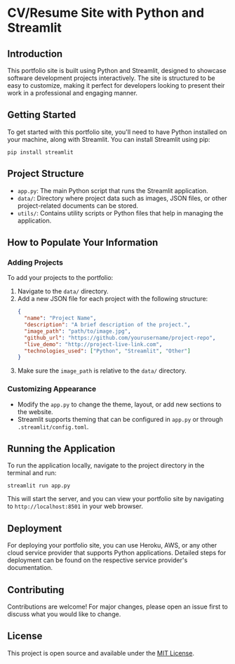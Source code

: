 # CV/Resume Site with Python and Streamlit

## Introduction
This portfolio site is built using Python and Streamlit, designed to showcase software development projects interactively. The site is structured to be easy to customize, making it perfect for developers looking to present their work in a professional and engaging manner.

## Getting Started
To get started with this portfolio site, you'll need to have Python installed on your machine, along with Streamlit. You can install Streamlit using pip:
```
pip install streamlit
```

## Project Structure
- `app.py`: The main Python script that runs the Streamlit application.
- `data/`: Directory where project data such as images, JSON files, or other project-related documents can be stored.
- `utils/`: Contains utility scripts or Python files that help in managing the application.

## How to Populate Your Information
### Adding Projects
To add your projects to the portfolio:
1. Navigate to the `data/` directory.
2. Add a new JSON file for each project with the following structure:
   ```json
   {
     "name": "Project Name",
     "description": "A brief description of the project.",
     "image_path": "path/to/image.jpg",
     "github_url": "https://github.com/yourusername/project-repo",
     "live_demo": "http://project-live-link.com",
     "technologies_used": ["Python", "Streamlit", "Other"]
   }
   ```
3. Make sure the `image_path` is relative to the `data/` directory.

### Customizing Appearance
- Modify the `app.py` to change the theme, layout, or add new sections to the website.
- Streamlit supports theming that can be configured in `app.py` or through `.streamlit/config.toml`.

## Running the Application
To run the application locally, navigate to the project directory in the terminal and run:
```
streamlit run app.py
```
This will start the server, and you can view your portfolio site by navigating to `http://localhost:8501` in your web browser.

## Deployment
For deploying your portfolio site, you can use Heroku, AWS, or any other cloud service provider that supports Python applications. Detailed steps for deployment can be found on the respective service provider's documentation.

## Contributing
Contributions are welcome! For major changes, please open an issue first to discuss what you would like to change.

## License
This project is open source and available under the [MIT License](LICENSE).
